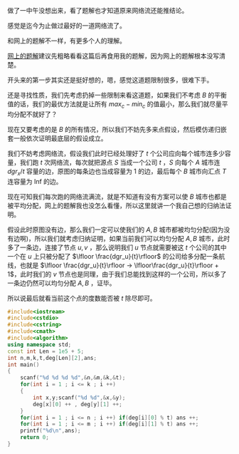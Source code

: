 做了一中午没想出来，看了题解也才知道原来网络流还能推结论。   

感觉是迄今为止做过最好的一道网络流了。    

和网上的题解不一样，有更多个人的理解。

[网上的题解](https://blog.csdn.net/ike940067893/article/details/88416014)建议先粗略看看这篇后再食用我的题解，因为网上的题解根本没写清楚。         

开头来的第一步其实还是挺好想的，嗯，感觉这道题限制很多，很难下手。   

还是寻找性质，我们先考虑扔掉一些限制来看这道题，如果我们不考虑 $B$ 的平衡值的话，我们的最优方法就是让所有 $max_{c} - min_c$ 的值最小，那么我们就尽量平均分配不就好了？    

现在又要考虑的是 $B$ 的所有情况，所以我们不妨先多来点假设，然后模仿递归嵌套一般依次证明最底层的假设成立。    

我们不妨考虑网络流，假设我们此时已经处理好了 $t$ 个公司应向每个城市连多少容量，我们跑 $t$ 次网络流，每次就把源点 $S$ 当成一个公司 $t$ ，$S$ 向每个 $A$ 城市连 $dgr_x / t$ 容量的边，原图的每条边也当成容量为 $1$ 的边，最后每个 $B$ 城市向汇点 $T$ 连容量为 Inf 的边。     

现在可知我们每次跑的网络流满流，就是不知道有没有方案可以使 $B$ 城市也都是被平均分配，网上的题解我也没怎么看懂，所以这里就讲一个我自己想的归纳法证明。    

假设此时原图没有边，那么我们一定可以使我们的 $A,B$ 城市都被均匀分配(因为没有边啊)，所以我们就考虑归纳证明，如果当前我们可以均匀分配 $A,B$ 城市，此时多了一条边，连接了节点 $u,v$ ，那么说明我们 $u$ 节点就需要被这 $t$ 个公司的其中一个在 $u$ 上只被分配了 $\lfloor \frac{dgr_u}{t}\rfloor$ 的公司给多分配一条航线，也就是 $\lfloor \frac{dgr_u}{t}\rfloor -> \lfloor\frac{dgr_u}{t}\rfloor  + 1$，此时我们的 $v$ 节点也是同理，由于我们总能找到这样的一个公司，所以多了一条边仍然可以均匀分配 $A,B$ ，证毕。    

所以说最后就看当前这个点的度数能否被 $t$ 除尽即可。 

```cpp
#include<iostream>
#include<cstdio>
#include<cstring>
#include<cmath>
#include<algorithm>
using namespace std;
const int Len = 1e5 + 5;
int n,m,k,t,deg[Len][2],ans;
int main()
{
	scanf("%d %d %d %d",&n,&m,&k,&t);
	for(int i = 1 ; i <= k ; i ++)
	{
		int x,y;scanf("%d %d",&x,&y);
		deg[x][0] ++ , deg[y][1] ++;
	}
	for(int i = 1 ; i <= n ; i ++) if(deg[i][0] % t) ans ++;
	for(int i = 1 ; i <= m ; i ++) if(deg[i][1] % t) ans ++;
	printf("%d\n",ans);
	return 0;
}
```